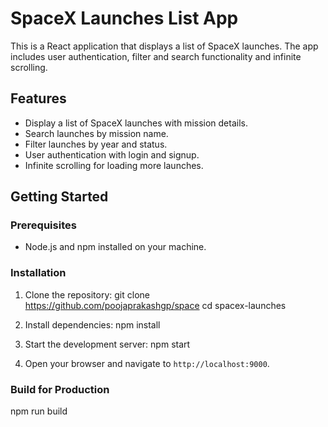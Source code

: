 # SpaceX Launches List App

This is a React application that displays a list of SpaceX launches. The app includes user authentication, filter and search functionality and infinite scrolling.

## Features
- Display a list of SpaceX launches with mission details.
- Search launches by mission name.
- Filter launches by year and status.
- User authentication with login and signup.
- Infinite scrolling for loading more launches.

## Getting Started

### Prerequisites
- Node.js and npm installed on your machine.

### Installation
1. Clone the repository:
   git clone https://github.com/poojaprakashgp/space
   cd spacex-launches

2. Install dependencies:
   npm install

4. Start the development server:
   npm start

5. Open your browser and navigate to `http://localhost:9000`.

### Build for Production

npm run build
